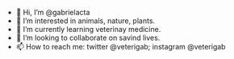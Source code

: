 - 👋 Hi, I’m @gabrielacta
- 👀 I’m interested in animals, nature, plants.
- 🌱 I’m currently learning veterinay medicine.
- 💞️ I’m looking to collaborate on savind lives.
- 📫 How to reach me: twitter @veterigab; instagram @veterigab

<!---
gabrielacta/gabrielacta is a ✨ special ✨ repository because its `README.md` (this file) appears on your GitHub profile.
You can click the Preview link to take a look at your changes.
--->
